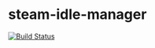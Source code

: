 # steam-idle-manager

[![Build Status](https://travis-ci.org/Robinlemon/steam-idle-manager.svg?branch=master)](https://travis-ci.org/Robinlemon/steam-idle-manager)
